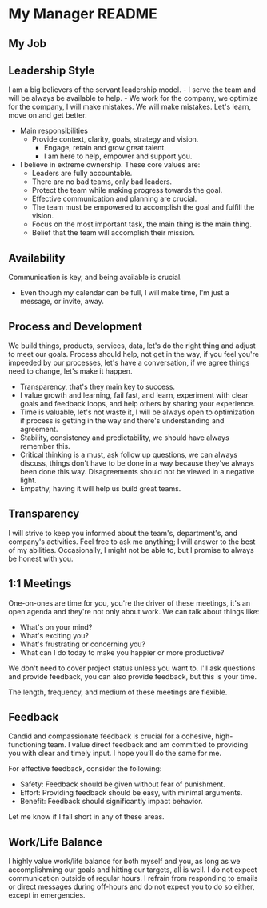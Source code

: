 # My Manager README

## My Job

## Leadership Style

I am a big believers of the servant leadership model.
	- I serve the team and will be always be available to help.
	- We work for the company, we optimize for the company, I will make mistakes. We will make mistakes. Let's learn, move on and get better.
- Main responsibilities
  - Provide context, clarity, goals, strategy and vision.
	- Engage, retain and grow great talent.
	- I am here to help, empower and support you.
- I believe in extreme ownership. These core values are:
	- Leaders are fully accountable.
	- There are no bad teams, only bad leaders.
	- Protect the team while making progress towards the goal.
	- Effective communication and planning are crucial.
	- The team must be empowered to accomplish the goal and fulfill the vision.
	- Focus on the most important task, the main thing is the main thing.
	- Belief that the team will accomplish their mission.

## Availability

Communication is key, and being available is crucial.

- Even though my calendar can be full, I will make time, I'm just a message, or invite, away.

## Process and Development

We build things, products, services, data, let's do the right thing and adjust to meet our goals. Process should help, not get in the way, if you feel you're impeeded by our processes, let's have a conversation, if we agree things need to change, let's make it happen.

- Transparency, that's they main key to success.
- I value growth and learning, fail fast, and learn, experiment with clear goals and feedback loops, and help others by sharing your experience.
- Time is valuable, let's not waste it, I will be always open to optimization if process is getting in the way and there's understanding and agreement.
- Stability, consistency and predictability, we should have always remember this.
- Critical thinking is a must, ask follow up questions, we can always discuss, things don't have to be done in a way because they've always been done this way. Disagreements should not be viewed in a negative light.
- Empathy, having it will help us build great teams.

## Transparency

I will strive to keep you informed about the team's, department's, and company's activities. Feel free to ask me anything; I will answer to the best of my abilities. Occasionally, I might not be able to, but I promise to always be honest with you.

## 1:1 Meetings

One-on-ones are time for you, you're the driver of these meetings, it's an open agenda and they're not only about work. We can talk about things like:

- What's on your mind?
- What's exciting you?
- What's frustrating or concerning you?
- What can I do today to make you happier or more productive?

We don't need to cover project status unless you want to. I'll ask questions and provide feedback, you can also provide feedback, but this is your time.

The length, frequency, and medium of these meetings are flexible.

## Feedback

Candid and compassionate feedback is crucial for a cohesive, high-functioning team. I value direct feedback and am committed to providing you with clear and timely input. I hope you’ll do the same for me.

For effective feedback, consider the following:

- Safety: Feedback should be given without fear of punishment.
- Effort: Providing feedback should be easy, with minimal arguments.
- Benefit: Feedback should significantly impact behavior.

Let me know if I fall short in any of these areas.

## Work/Life Balance

I highly value work/life balance for both myself and you, as long as we accomplishming our goals and hitting our targets, all is well. I do not expect communication outside of regular hours. I refrain from responding to emails or direct messages during off-hours and do not expect you to do so either, except in emergencies.



